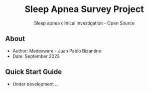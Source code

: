 <div align="center">
  <h1>Sleep Apnea Survey Project</h1>
  <p>Sleep apnea clinical investigation - Open Source</p>  
</div>

## About

- Author: Medexware - Juan Pablo Bizantino
- Date: September 2023

## Quick Start Guide

- Under development ...
